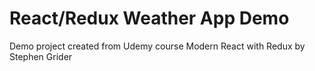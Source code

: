 # React/Redux Weather App Demo

Demo project created from Udemy course Modern React with Redux by Stephen Grider
